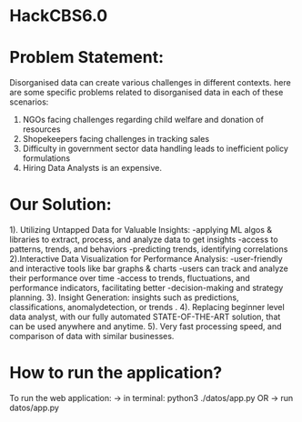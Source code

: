 # HackCBS6.0

# Problem Statement:
Disorganised data can create various challenges in different contexts. here are some specific problems related to disorganised data in each of these scenarios:
1. NGOs facing challenges regarding child welfare and donation of resources
2. Shopekeepers facing challenges in tracking sales
3. Difficulty in government sector data handling leads to inefficient policy formulations
4. Hiring Data Analysts is an expensive.

# Our Solution:
1). Utilizing Untapped Data for Valuable Insights:
-applying ML algos & libraries to extract, process, and analyze data to get insights
-access to patterns, trends, and behaviors 
-predicting trends, identifying correlations
2).Interactive Data Visualization for Performance Analysis:
-user-friendly and interactive tools like bar graphs & charts
-users can track and analyze their performance over time 
-access to trends, fluctuations, and performance indicators, facilitating better -decision-making and strategy planning.
3). Insight Generation: 
 insights such as predictions, classifications, anomalydetection, or trends .
4). Replacing beginner level data analyst, with our fully automated STATE-OF-THE-ART solution, that can be used anywhere and anytime.
5). Very fast processing speed, and comparison of data with similar businesses.


# How to run the application?
To run the web application:
  -> in terminal: python3 ./datos/app.py
  OR
  -> run datos/app.py
